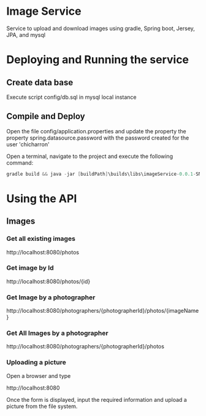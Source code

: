 # Image Service
Service to upload and download images using gradle, Spring boot, Jersey, JPA, and mysql

# Deploying and Running the service

## Create data base

Execute script config/db.sql in mysql local instance

## Compile and Deploy

Open the file config/application.properties and update the property the property spring.datasource.password with the password created for the user 'chicharron' 

Open a terminal, navigate to the project and execute the following command:
```java
gradle build && java -jar [buildPath]\builds\libs\imageService-0.0.1-SNAPSHOT.jar
```

# Using the API

## Images

### Get all existing images

http://localhost:8080/photos


### Get image by Id

http://localhost:8080/photos/{id}


### Get Image by a photographer

http://localhost:8080/photographers/{photographerId}/photos/{imageName}


### Get All Images by a photographer

http://localhost:8080/photographers/{photographerId}/photos


### Uploading a picture

Open a browser and type
 
http://localhost:8080

Once the form is displayed, input the required information and upload a picture from the file system.
